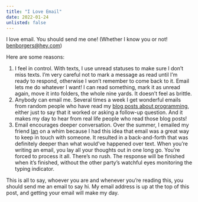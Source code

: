 ```yaml
---
title: "I Love Email"
date: 2022-01-24
unlisted: false
---
```


I love email. You should send me one! (Whether I know you or not! [benborgers@hey.com](mailto:benborgers@hey.com))

Here are some reasons:

1.  I feel in control. With texts, I use unread statuses to make sure I don’t miss texts. I’m very careful not to mark a message as read until I’m ready to respond, otherwise I won’t remember to come back to it.
    Email lets me do whatever I want! I can read something, mark it as unread again, move it into folders, the whole nine yards. It doesn’t feel as brittle.
2.  Anybody can email me. Several times a week I get wonderful emails from random people who have read my [blog posts about programming](https://benborgers.com/posts), either just to say that it worked or asking a follow-up question. And it makes my day to hear from real life people who read those blog posts!
3.  Email encourages deeper conversation. Over the summer, I emailed my friend [Ian](https://tunnington.com) on a whim because I had this idea that email was a great way to keep in touch with someone. It resulted in a back-and-forth that was definitely deeper than what would’ve happened over text.
    When you’re writing an email, you lay all your thoughts out in one long go. You’re forced to process it all. There’s no rush. The response will be finished when it’s finished, without the other party’s watchful eyes monitoring the typing indicator.

This is all to say, whoever you are and whenever you’re reading this, you should send me an email to say hi. My email address is up at the top of this post, and getting your email will make my day.
